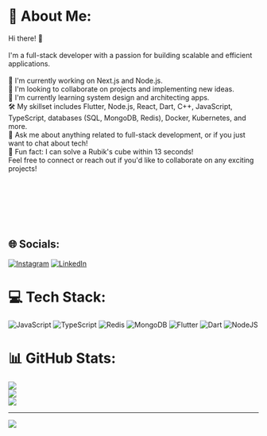 # 💫 About Me:
Hi there! 👋<br><br>I'm a full-stack developer with a passion for building scalable and efficient applications.<br><br>🌱 I'm currently working on Next.js and Node.js.<br>🤝 I'm looking to collaborate on projects and implementing new ideas.<br>🚀 I'm currently learning system design and architecting apps.<br>🛠️ My skillset includes Flutter, Node.js, React, Dart, C++, JavaScript, TypeScript, databases (SQL, MongoDB, Redis), Docker, Kubernetes, and more.<br>🤔 Ask me about anything related to full-stack development, or if you just want to chat about tech!<br>🎉 Fun fact: I can solve a Rubik's cube within 13 seconds!<br>Feel free to connect or reach out if you'd like to collaborate on any exciting projects!<br><br><br><br><br><br><br>


## 🌐 Socials:
[![Instagram](https://img.shields.io/badge/Instagram-%23E4405F.svg?logo=Instagram&logoColor=white)](https://instagram.com/_ishanbhardwaj) [![LinkedIn](https://img.shields.io/badge/LinkedIn-%230077B5.svg?logo=linkedin&logoColor=white)](https://linkedin.com/in/bhardwaj-ishan) 

# 💻 Tech Stack:
![JavaScript](https://img.shields.io/badge/javascript-%23323330.svg?style=for-the-badge&logo=javascript&logoColor=%23F7DF1E) ![TypeScript](https://img.shields.io/badge/typescript-%23007ACC.svg?style=for-the-badge&logo=typescript&logoColor=white) ![Redis](https://img.shields.io/badge/redis-%23DD0031.svg?style=for-the-badge&logo=redis&logoColor=white) ![MongoDB](https://img.shields.io/badge/MongoDB-%234ea94b.svg?style=for-the-badge&logo=mongodb&logoColor=white) ![Flutter](https://img.shields.io/badge/Flutter-%2302569B.svg?style=for-the-badge&logo=Flutter&logoColor=white) ![Dart](https://img.shields.io/badge/dart-%230175C2.svg?style=for-the-badge&logo=dart&logoColor=white) ![NodeJS](https://img.shields.io/badge/node.js-6DA55F?style=for-the-badge&logo=node.js&logoColor=white)
# 📊 GitHub Stats:
![](https://github-readme-stats.vercel.app/api?username=ishanbhardwaj00&theme=dark&hide_border=false&include_all_commits=true&count_private=true)<br/>
![](https://github-readme-streak-stats.herokuapp.com/?user=ishanbhardwaj00&theme=dark&hide_border=false)<br/>
![](https://github-readme-stats.vercel.app/api/top-langs/?username=ishanbhardwaj00&theme=dark&hide_border=false&include_all_commits=true&count_private=true&layout=compact)

---
[![](https://visitcount.itsvg.in/api?id=ishanbhardwaj00&icon=0&color=0)](https://visitcount.itsvg.in)

<!-- Proudly created with GPRM ( https://gprm.itsvg.in ) -->
